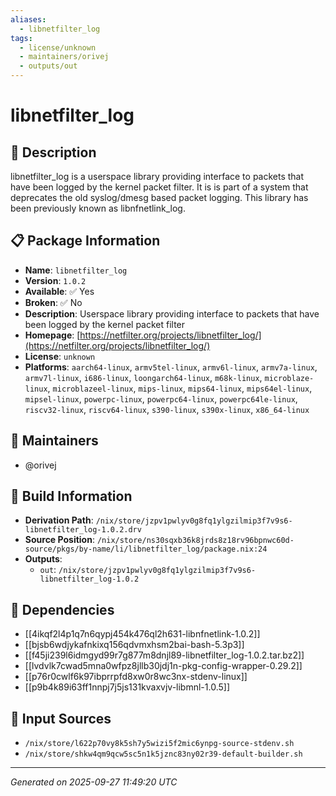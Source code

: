 ```yaml
---
aliases:
  - libnetfilter_log
tags:
  - license/unknown
  - maintainers/orivej
  - outputs/out
---
```


# libnetfilter_log

## 📝 Description

libnetfilter_log is a userspace library providing interface to packets
that have been logged by the kernel packet filter. It is is part of a
system that deprecates the old syslog/dmesg based packet logging. This
library has been previously known as libnfnetlink_log.


## 📋 Package Information

- **Name**: `libnetfilter_log`
- **Version**: `1.0.2`
- **Available**: ✅ Yes
- **Broken**: ✅ No
- **Description**: Userspace library providing interface to packets that have been logged by the kernel packet filter
- **Homepage**: [https://netfilter.org/projects/libnetfilter_log/](https://netfilter.org/projects/libnetfilter_log/)
- **License**: `unknown`
- **Platforms**: `aarch64-linux`, `armv5tel-linux`, `armv6l-linux`, `armv7a-linux`, `armv7l-linux`, `i686-linux`, `loongarch64-linux`, `m68k-linux`, `microblaze-linux`, `microblazeel-linux`, `mips-linux`, `mips64-linux`, `mips64el-linux`, `mipsel-linux`, `powerpc-linux`, `powerpc64-linux`, `powerpc64le-linux`, `riscv32-linux`, `riscv64-linux`, `s390-linux`, `s390x-linux`, `x86_64-linux`
## 👥 Maintainers

- @orivej


## 🔧 Build Information

- **Derivation Path**: `/nix/store/jzpv1pwlyv0g8fq1ylgzilmip3f7v9s6-libnetfilter_log-1.0.2.drv`
- **Source Position**: `/nix/store/ns30sqxb36k8jrds8z18rv96bpnwc60d-source/pkgs/by-name/li/libnetfilter_log/package.nix:24`
- **Outputs**:
  - `out`:  `/nix/store/jzpv1pwlyv0g8fq1ylgzilmip3f7v9s6-libnetfilter_log-1.0.2`

## 🔗 Dependencies

- [[4ikqf2l4p1q7n6qypj454k476ql2h631-libnfnetlink-1.0.2]]
- [[bjsb6wdjykafnkixq156qdvmxhsm2bai-bash-5.3p3]]
- [[f45ji239l6idmgyd99r7g877m8dnjl89-libnetfilter_log-1.0.2.tar.bz2]]
- [[lvdvlk7cwad5mna0wfpz8jllb30jdj1n-pkg-config-wrapper-0.29.2]]
- [[p76r0cwlf6k97ibprrpfd8xw0r8wc3nx-stdenv-linux]]
- [[p9b4k89i63ff1nnpj7j5js131kvaxvjv-libmnl-1.0.5]]

## 📁 Input Sources

- `/nix/store/l622p70vy8k5sh7y5wizi5f2mic6ynpg-source-stdenv.sh`
- `/nix/store/shkw4qm9qcw5sc5n1k5jznc83ny02r39-default-builder.sh`

---
*Generated on 2025-09-27 11:49:20 UTC*
